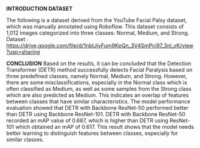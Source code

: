 **INTRODUCTION DATASET**

The following is a dataset derived from the YouTube Facial Palsy dataset, which was manually annotated using Roboflow. This dataset consists of 1,012 images categorized into three classes: Normal, Medium, and Strong.
Dataset : https://drive.google.com/file/d/1nbtJjyFum9KpQn_3V4SmPcj97_3nl_yK/view?usp=sharing

**CONCLUSION**
Based on the results, it can be concluded that the Detection Transformer (DETR) method successfully detects Facial Paralysis based on three predefined classes, namely Normal, Medium, and Strong. However, there are some misclassifications, especially in the Normal class which is often classified as Medium, as well as some samples from the Strong class which are also predicted as Medium. This indicates an overlap of features between classes that have similar characteristics. The model performance evaluation showed that  DETR with Backbone ResNet-50 performed better than DETR using Backbone ResNet-101. DETR with Backbone ResNet-50 recorded an mAP value of 0.687, which is higher than DETR using ResNet-101 which obtained an mAP of 0.617. This result shows that the model needs better learning to distinguish features between classes, especially for similar classes.
